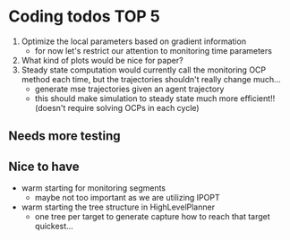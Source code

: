 # Coding todos TOP 5
1. Optimize the local parameters based on gradient information
    - for now let's restrict our attention to monitoring time parameters
2. What kind of plots would be nice for paper?
3. Steady state computation would currently call the monitoring OCP method each time, but the trajectories shouldn't really change much...
    - generate mse trajectories given an agent trajectory
    - this should make simulation to steady state much more efficient!! (doesn't require solving OCPs in each cycle)

## Needs more testing

## Nice to have
- warm starting for monitoring segments
    - maybe not too important as we are utilizing IPOPT
- warm starting the tree structure in HighLevelPlanner
    - one tree per target to generate capture how to reach that target quickest...
